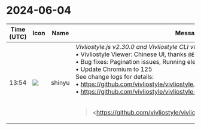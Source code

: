 # 2024-06-04

|Time (UTC)|Icon|Name|Message|
|---|---|---|---|
|13:54|![](https://avatars.slack-edge.com/2018-04-27/354445776386_e258f5ed5ba887b08668_72.jpg)|shinyu|*Vivliostyle.js v2.30.0 and Vivliostyle CLI v8.12.0 Released!*<br>• Vivliostyle Viewer: Chinese UI, thanks `@Enoch Gao` for contribution<br>• Bug fixes: Pagination issues, Running element page counter, etc.<br>• Update Chromium to 125<br>See change logs for details:<br>• <https://github.com/vivliostyle/vivliostyle.js/blob/master/CHANGELOG.md><br>• <https://github.com/vivliostyle/vivliostyle-cli/blob/main/CHANGELOG.md><br><br><blockquote><https://github.com/vivliostyle/vivliostyle.js/blob/master/CHANGELOG.md | CHANGELOG.md></blockquote><br><blockquote><https://github.com/vivliostyle/vivliostyle-cli/blob/main/CHANGELOG.md | CHANGELOG.md></blockquote>|
